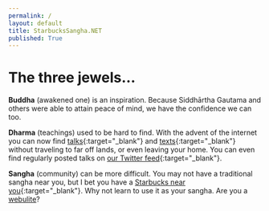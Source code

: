 ```yaml
---
permalink: /
layout: default
title: StarbucksSangha.NET
published: True
---
```

# The three jewels...

<b>Buddha</b> (awakened one) is an inspiration. Because Siddhārtha Gautama and others were able to attain peace of mind, we have the confidence we can too.

<b>Dharma</b> (teachings) used to be hard to find. With the advent of the internet you can now find [talks](https://www.dhammatalks.org/mp3_collections_index.html){:target="_blank"} and [texts](https://www.dhammatalks.org/suttas/index.html){:target="_blank"} without traveling to far off lands, or even leaving your home. You can even find regularly posted talks on [our Twitter feed](https://twitter.com/StarbucksSangha){:target="_blank"}.

<b>Sangha</b> (community) can be more difficult. You may not have a traditional sangha near you, but I bet you have a [Starbucks near you](https://www.starbucks.com/store-locator){:target="_blank"}. Why not learn to use it as your sangha. Are you a <a href="https://webulite.com" target="_blank">webulite</a>?
